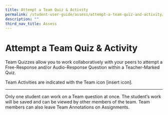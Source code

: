 ```yaml
---
title: Attempt a Team Quiz & Activity
permalink: /student-user-guide/assess/attempt-a-team-quiz-and-activity/
description: ""
third_nav_title: Assess
---
```

<h1 id="attempt-a-team-quiz-activity">Attempt a Team Quiz &amp; Activity</h1>
<p>Team Quizzes allow you to work collaboratively with your peers to attempt a Free-Response and/or Audio-Response Question within a Teacher-Marked Quiz.</p>
<p>Team Activities are indicated with the Team icon [insert icon].</p>
<hr>
<p>Only one student can work on a Team question at once. The student’s work will be saved and can be viewed by other members of the team. Team members can also leave Team Annotations on Assignments.</p>
